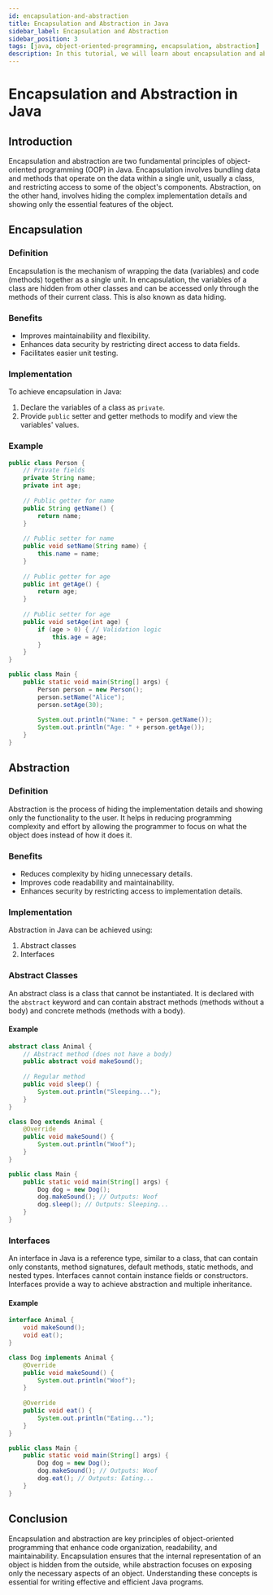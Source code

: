 ```yaml
---
id: encapsulation-and-abstraction
title: Encapsulation and Abstraction in Java
sidebar_label: Encapsulation and Abstraction
sidebar_position: 3
tags: [java, object-oriented-programming, encapsulation, abstraction]
description: In this tutorial, we will learn about encapsulation and abstraction in Java. We will learn about what encapsulation and abstraction are, how to use encapsulation to protect data, and how to use abstraction to hide implementation details in Java.
---
```


# Encapsulation and Abstraction in Java

## Introduction

Encapsulation and abstraction are two fundamental principles of object-oriented programming (OOP) in Java. Encapsulation involves bundling data and methods that operate on the data within a single unit, usually a class, and restricting access to some of the object's components. Abstraction, on the other hand, involves hiding the complex implementation details and showing only the essential features of the object.

## Encapsulation

### Definition

Encapsulation is the mechanism of wrapping the data (variables) and code (methods) together as a single unit. In encapsulation, the variables of a class are hidden from other classes and can be accessed only through the methods of their current class. This is also known as data hiding.

### Benefits

- Improves maintainability and flexibility.
- Enhances data security by restricting direct access to data fields.
- Facilitates easier unit testing.

### Implementation

To achieve encapsulation in Java:
1. Declare the variables of a class as `private`.
2. Provide `public` setter and getter methods to modify and view the variables' values.

### Example

```java
public class Person {
    // Private fields
    private String name;
    private int age;
    
    // Public getter for name
    public String getName() {
        return name;
    }
    
    // Public setter for name
    public void setName(String name) {
        this.name = name;
    }
    
    // Public getter for age
    public int getAge() {
        return age;
    }
    
    // Public setter for age
    public void setAge(int age) {
        if (age > 0) { // Validation logic
            this.age = age;
        }
    }
}

public class Main {
    public static void main(String[] args) {
        Person person = new Person();
        person.setName("Alice");
        person.setAge(30);
        
        System.out.println("Name: " + person.getName());
        System.out.println("Age: " + person.getAge());
    }
}
```

## Abstraction

### Definition

Abstraction is the process of hiding the implementation details and showing only the functionality to the user. It helps in reducing programming complexity and effort by allowing the programmer to focus on what the object does instead of how it does it.

### Benefits

- Reduces complexity by hiding unnecessary details.
- Improves code readability and maintainability.
- Enhances security by restricting access to implementation details.

### Implementation

Abstraction in Java can be achieved using:
1. Abstract classes
2. Interfaces

### Abstract Classes

An abstract class is a class that cannot be instantiated. It is declared with the `abstract` keyword and can contain abstract methods (methods without a body) and concrete methods (methods with a body).

#### Example

```java
abstract class Animal {
    // Abstract method (does not have a body)
    public abstract void makeSound();
    
    // Regular method
    public void sleep() {
        System.out.println("Sleeping...");
    }
}

class Dog extends Animal {
    @Override
    public void makeSound() {
        System.out.println("Woof");
    }
}

public class Main {
    public static void main(String[] args) {
        Dog dog = new Dog();
        dog.makeSound(); // Outputs: Woof
        dog.sleep(); // Outputs: Sleeping...
    }
}
```

### Interfaces

An interface in Java is a reference type, similar to a class, that can contain only constants, method signatures, default methods, static methods, and nested types. Interfaces cannot contain instance fields or constructors. Interfaces provide a way to achieve abstraction and multiple inheritance.

#### Example

```java
interface Animal {
    void makeSound();
    void eat();
}

class Dog implements Animal {
    @Override
    public void makeSound() {
        System.out.println("Woof");
    }
    
    @Override
    public void eat() {
        System.out.println("Eating...");
    }
}

public class Main {
    public static void main(String[] args) {
        Dog dog = new Dog();
        dog.makeSound(); // Outputs: Woof
        dog.eat(); // Outputs: Eating...
    }
}
```

## Conclusion

Encapsulation and abstraction are key principles of object-oriented programming that enhance code organization, readability, and maintainability. Encapsulation ensures that the internal representation of an object is hidden from the outside, while abstraction focuses on exposing only the necessary aspects of an object. Understanding these concepts is essential for writing effective and efficient Java programs.
